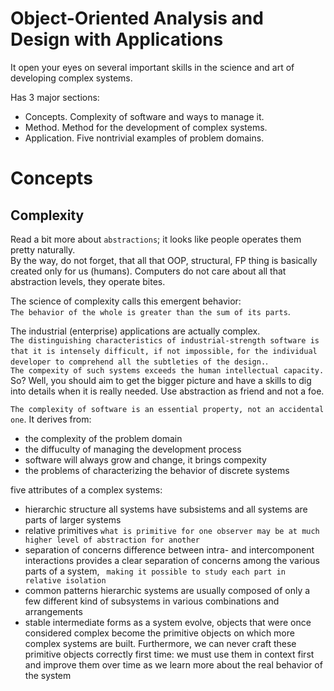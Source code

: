 # Object-Oriented Analysis and Design with Applications
It open your eyes on several important skills in the science and art of developing complex systems.  

Has 3 major sections:
- Concepts. Complexity of software and ways to manage it.
- Method. Method for the development of complex systems.
- Application. Five nontrivial examples of problem domains.

# Concepts
## Complexity
Read a bit more about ```abstractions```; it looks like people operates them pretty naturally.  
By the way, do not forget, that all that OOP, structural, FP thing is basically created only for us (humans). Computers
do not care about all that abstraction levels, they operate bites.  

The science of complexity calls this emergent behavior:  
```The behavior of the whole is greater than the sum of its parts```.


The industrial (enterprise) applications are actually complex.  
```The distinguishing characteristics of industrial-strength software is that it is intensely difficult, if not impossible,```
```for the individual developer to comprehend all the subtleties of the design.```.  
```The compexity of such systems exceeds the human intellectual capacity.```  
So? Well, you should aim to get the bigger picture
and have a skills to dig into details when it is really needed. Use abstraction as friend and not a foe.  


```The complexity of software is an essential property, not an accidental one```. It derives from:
- the complexity of the problem domain
- the diffuculty of managing the development process
- software will always grow and change, it brings compexity
- the problems of characterizing the behavior of discrete systems

five attributes of a complex systems:
- hierarchic structure
all systems have subsistems and all systems are parts of larger systems
- relative primitives
```what is primitive for one observer may be at much higher level of abstraction for another```
- separation of concerns
difference between intra- and intercomponent interactions provides a clear separation of concerns among the
various parts of a system, ``` making it possible to study each part in relative isolation```
- common patterns
hierarchic systems are usually composed of only a few different kind of subsystems in various combinations and
arrangements
- stable intermediate forms
as a system evolve, objects that were once considered complex become the primitive objects on which more complex
systems are built. Furthermore, we can never craft these primitive objects correctly first time: we must use them
in context first and improve them over time as we learn more about the real behavior of the system

